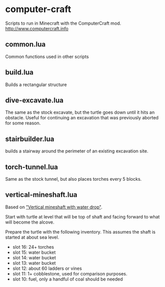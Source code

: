 computer-craft
==============

Scripts to run in Minecraft with the ComputerCraft mod. http://www.computercraft.info

common.lua
----------
Common functions used in other scripts

build.lua
---------
Builds a rectangular structure

dive-excavate.lua
-----------------
The same as the stock excavate, but the turtle goes down until it hits an obstacle. Useful for continuing
an excavation that was previously aborted for some reason.

stairbuilder.lua
----------------
builds a stairway around the perimeter of an existing excavation site.

torch-tunnel.lua
----------------
Same as the stock tunnel, but also places torches every 5 blocks.

vertical-mineshaft.lua
----------------------
Based on ["Vertical mineshaft with water drop"](http://www.minecraftwiki.net/wiki/Mining#Vertical_mineshaft_with_water_drop).

Start with turtle at level that will be top of shaft and facing forward to what will become the alcove.

Prepare the turtle with the following inventory. This assumes the shaft is started at about sea level.
- slot 16: 24+ torches
- slot 15: water bucket
- slot 14: water bucket
- slot 13: water bucket
- slot 12: about 60 ladders or vines
- slot 11: 1+ cobblestone, used for comparison purposes.
- slot 10: fuel, only a handful of coal should be needed
